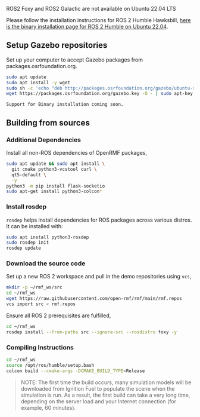 ROS2 Foxy and ROS2 Galactic are not available on Ubuntu 22.04 LTS

Please follow the installation instructions for ROS 2 Humble Hawksbill,
[here is the binary installation page for ROS 2 Humble on Ubuntu 22.04](https://docs.ros.org/en/humble/Installation/Ubuntu-Install-Debians.html).

## Setup Gazebo repositories

Set up your computer to accept Gazebo packages from packages.osrfoundation.org.

```bash
sudo apt update
sudo apt install -y wget
sudo sh -c 'echo "deb http://packages.osrfoundation.org/gazebo/ubuntu-stable `lsb_release -cs` main" > /etc/apt/sources.list.d/gazebo-stable.list'
wget https://packages.osrfoundation.org/gazebo.key -O - | sudo apt-key add -
```

`Support for Binary installation coming soon.`

## Building from sources

### Additional Dependencies

Install all non-ROS dependencies of OpenRMF packages,

```bash
sudo apt update && sudo apt install \
  git cmake python3-vcstool curl \
  qt5-default \
  -y
python3 -m pip install flask-socketio
sudo apt-get install python3-colcon*
```

### Install rosdep

`rosdep` helps install dependencies for ROS packages across various distros. It can be installed with:

```bash
sudo apt install python3-rosdep
sudo rosdep init
rosdep update
```

### Download the source code

Set up a new ROS 2 workspace and pull in the demo repositories using `vcs`,

```bash
mkdir -p ~/rmf_ws/src
cd ~/rmf_ws
wget https://raw.githubusercontent.com/open-rmf/rmf/main/rmf.repos
vcs import src < rmf.repos
```

Ensure all ROS 2 prerequisites are fulfilled,

```bash
cd ~/rmf_ws
rosdep install --from-paths src --ignore-src --rosdistro foxy -y
```

### Compiling Instructions

```bash
cd ~/rmf_ws
source /opt/ros/humble/setup.bash
colcon build --cmake-args -DCMAKE_BUILD_TYPE=Release
```

> NOTE: The first time the build occurs, many simulation models will be downloaded from Ignition Fuel to populate the scene when the simulation is run.
> As a result, the first build can take a very long time, depending on the server load and your Internet connection (for example, 60 minutes).

